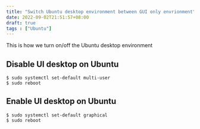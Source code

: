 ```yaml
---
title: "Switch Ubuntu desktop environment between GUI only envrionment"
date: 2022-09-02T21:51:57+08:00
draft: true
tags : ["Ubuntu"]
---
```


This is how we turn on/off the Ubuntu desktop environment

## Disable UI desktop on Ubuntu
```
$ sudo systemctl set-default multi-user
$ sudo reboot
```

## Enable UI desktop on Ubuntu
```
$ sudo systemctl set-default graphical
$ sudo reboot
```